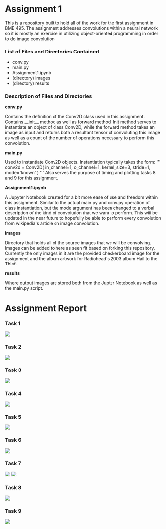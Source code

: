 <h1>Assignment 1</h1>

<p>This is a repository built to hold all of the work for the first assignment in BME 495. The
assignment addresses convolutions within a neural network so it is mostly an exercise in utilizing
object-oriented programming in order to do image convolution.</p>

<h3>List of Files and Directories Contained</h3>
<ul>
    <li>conv.py</li>
    <li>main.py</li>
    <li>Assignment1.ipynb</li>
    <li>(directory) images</li>
    <li>(directory) results</li>
</ul>

<h3>Description of Files and Directories</h3>
<strong>conv.py</strong>
<p>Contains the definition of the Conv2D class used in this assignment. Contains __init__ method as
well as forward method. Init method serves to instantiate an object of class Conv2D, while the
forward method takes an image as input and returns both a resultant tensor of convoluting this
image as well as a count of the number of operations necessary to perform this convolution.</p>

<strong>main.py</strong>
<p>
Used to instantiate Conv2D objects. Instantiation typically takes the form: 
    '''
	conv2d = Conv2D(
    	in_channel=1,
    	o_channel=1,
		kernel_size=3,
    	stride=1,
    	mode='known'
	)
    '''
Also serves the purpose of timing and plotting tasks 8 and 9 for this assignment. 
</p>

<strong>Assignment1.ipynb</strong>
<p>
A Jupyter Notebook created for a bit more ease of use and freedom within this assignment. 
Similar to the actual main.py and conv.py operation of class instantiation, but the mode argument has been changed
to a verbal description of the kind of convolution that we want to perform. This will be updated in 
the near future to hopefully be able to perform every convolution from wikipedia's 
article on <a src="https://en.wikipedia.org/wiki/Kernel_(image_processing)">image convolution.</a>
</p>

<strong>images</strong>
<p>Directory that holds all of the source images that we will be convolving. Images can be added to here as seen 
fit based on forking this repository. Currently the only images in it are the provided checkerboard image for
the assignment and the album artwork for Radiohead's 2003 album Hail to the Thief.</p>

<strong>results</strong>
<p>Where output images are stored both from the Jupter Notebook as well as the main.py script.</p>

<h1>Assignment Report</h1>
<h3>Task 1</h3>
<img src="results/Task_1_Image_Kernel1_1548296960.png"></img>
<h3>Task 2</h3>
<img src="results/Task_2_Image_Kernel1_1548296970.png"></img>
<h3>Task 3</h3>
<img src="results/Task_3_Image_Kernel1_1548296972.png"></img>
<h3>Task 4</h3>
<img src="results/Task_4_Image_Kernel1_1548296975.png"></img>
<h3>Task 5</h3>
<img src="results/Task_5_Image_Kernel1_1548296977.png"></img>
<h3>Task 6</h3>
<img src="results/Task_6_Image_Kernel1_1548297015.png"></img>
<h3>Task 7</h3>
<img src="results/Task_7_Image_Kernel1_1548297093.png"></img>
<img src="results/Task_7_Image_Kernel2_1548297093.png"></img>
<h3>Task 8</h3>
<img src="results/RunTimeHalfHour.png"></img>
<h3>Task 9</h3>
<img src="results/KernelSizeOperations.png"></img>
